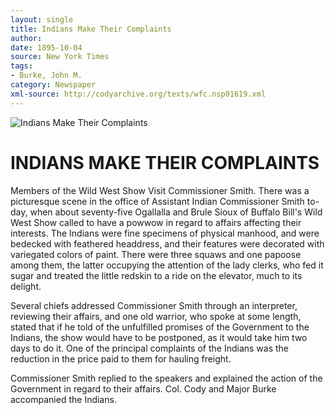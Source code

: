 ```yaml
---
layout: single
title: Indians Make Their Complaints
author: 
date: 1895-10-04
source: New York Times
tags:
- Burke, John M.
category: Newspaper
xml-source: http://codyarchive.org/texts/wfc.nsp01619.xml
---
```


![Indians Make Their Complaints](http://codyarchive.org/figures/250/wfc.nsp01619.1.jpg "Indians Make Their Complaints")

# INDIANS MAKE THEIR COMPLAINTS

Members of the Wild West Show Visit Commissioner Smith.
There was a picturesque scene in the office of Assistant Indian Commissioner Smith to-day, when about seventy-five Ogallalla and Brule Sioux of Buffalo Bill's Wild West Show called to have a powwow in regard to affairs affecting their interests. The Indians were fine specimens of physical manhood, and were bedecked with feathered headdress, and their features were decorated with variegated colors of paint. There were three squaws and one papoose among them, the latter occupying the attention of the lady clerks, who fed it sugar and treated the little redskin to a ride on the elevator, much to its delight.

Several chiefs addressed Commissioner Smith through an interpreter, reviewing their affairs, and one old warrior, who spoke at some length, stated that if he told of the unfulfilled promises of the Government to the Indians, the show would have to be postponed, as it would take him two days to do it. One of the principal complaints of the Indians was the reduction in the price paid to them for hauling freight.

Commissioner Smith replied to the speakers and explained the action of the Government in regard to their affairs. Col. Cody and Major Burke accompanied the Indians.